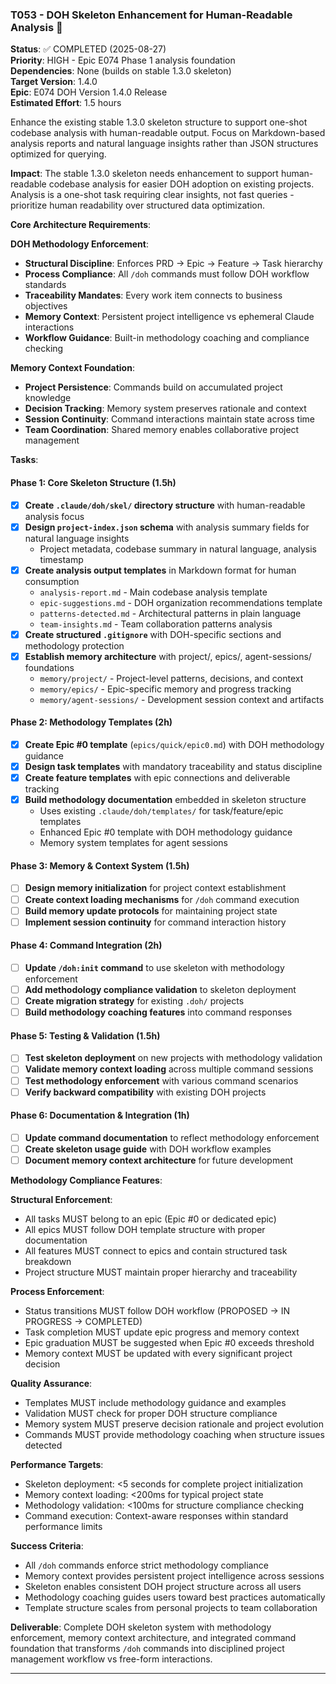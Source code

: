 ### T053 - DOH Skeleton Enhancement for Human-Readable Analysis 🚩

**Status**: ✅ COMPLETED (2025-08-27)  
**Priority**: HIGH - Epic E074 Phase 1 analysis foundation  
**Dependencies**: None (builds on stable 1.3.0 skeleton)  
**Target Version**: 1.4.0  
**Epic**: E074 DOH Version 1.4.0 Release  
**Estimated Effort**: 1.5 hours

Enhance the existing stable 1.3.0 skeleton structure to support one-shot codebase analysis with human-readable output.
Focus on Markdown-based analysis reports and natural language insights rather than JSON structures optimized for
querying.

**Impact**: The stable 1.3.0 skeleton needs enhancement to support human-readable codebase analysis for easier DOH
adoption on existing projects. Analysis is a one-shot task requiring clear insights, not fast queries - prioritize human
readability over structured data optimization.

**Core Architecture Requirements**:

**DOH Methodology Enforcement**:

- **Structural Discipline**: Enforces PRD → Epic → Feature → Task hierarchy
- **Process Compliance**: All `/doh` commands must follow DOH workflow standards
- **Traceability Mandates**: Every work item connects to business objectives
- **Memory Context**: Persistent project intelligence vs ephemeral Claude interactions
- **Workflow Guidance**: Built-in methodology coaching and compliance checking

**Memory Context Foundation**:

- **Project Persistence**: Commands build on accumulated project knowledge
- **Decision Tracking**: Memory system preserves rationale and context
- **Session Continuity**: Command interactions maintain state across time
- **Team Coordination**: Shared memory enables collaborative project management

**Tasks**:

#### Phase 1: Core Skeleton Structure (1.5h)

- [x] **Create `.claude/doh/skel/` directory structure** with human-readable analysis focus
- [x] **Design `project-index.json` schema** with analysis summary fields for natural language insights
  - Project metadata, codebase summary in natural language, analysis timestamp
- [x] **Create analysis output templates** in Markdown format for human consumption
  - `analysis-report.md` - Main codebase analysis template
  - `epic-suggestions.md` - DOH organization recommendations template
  - `patterns-detected.md` - Architectural patterns in plain language
  - `team-insights.md` - Team collaboration patterns analysis
- [x] **Create structured `.gitignore`** with DOH-specific sections and methodology protection
- [x] **Establish memory architecture** with project/, epics/, agent-sessions/ foundations
  - `memory/project/` - Project-level patterns, decisions, and context
  - `memory/epics/` - Epic-specific memory and progress tracking
  - `memory/agent-sessions/` - Development session context and artifacts

#### Phase 2: Methodology Templates (2h)

- [x] **Create Epic #0 template** (`epics/quick/epic0.md`) with DOH methodology guidance
- [x] **Design task templates** with mandatory traceability and status discipline
- [x] **Create feature templates** with epic connections and deliverable tracking
- [x] **Build methodology documentation** embedded in skeleton structure
  - Uses existing `.claude/doh/templates/` for task/feature/epic templates
  - Enhanced Epic #0 template with DOH methodology guidance
  - Memory system templates for agent sessions

#### Phase 3: Memory & Context System (1.5h)

- [ ] **Design memory initialization** for project context establishment
- [ ] **Create context loading mechanisms** for `/doh` command execution
- [ ] **Build memory update protocols** for maintaining project state
- [ ] **Implement session continuity** for command interaction history

#### Phase 4: Command Integration (2h)

- [ ] **Update `/doh:init` command** to use skeleton with methodology enforcement
- [ ] **Add methodology compliance validation** to skeleton deployment
- [ ] **Create migration strategy** for existing `.doh/` projects
- [ ] **Build methodology coaching features** into command responses

#### Phase 5: Testing & Validation (1.5h)

- [ ] **Test skeleton deployment** on new projects with methodology validation
- [ ] **Validate memory context loading** across multiple command sessions
- [ ] **Test methodology enforcement** with various command scenarios
- [ ] **Verify backward compatibility** with existing DOH projects

#### Phase 6: Documentation & Integration (1h)

- [ ] **Update command documentation** to reflect methodology enforcement
- [ ] **Create skeleton usage guide** with DOH workflow examples
- [ ] **Document memory context architecture** for future development

**Methodology Compliance Features**:

**Structural Enforcement**:

- All tasks MUST belong to an epic (Epic #0 or dedicated epic)
- All epics MUST follow DOH template structure with proper documentation
- All features MUST connect to epics and contain structured task breakdown
- Project structure MUST maintain proper hierarchy and traceability

**Process Enforcement**:

- Status transitions MUST follow DOH workflow (PROPOSED → IN PROGRESS → COMPLETED)
- Task completion MUST update epic progress and memory context
- Epic graduation MUST be suggested when Epic #0 exceeds threshold
- Memory context MUST be updated with every significant project decision

**Quality Assurance**:

- Templates MUST include methodology guidance and examples
- Validation MUST check for proper DOH structure compliance
- Memory system MUST preserve decision rationale and project evolution
- Commands MUST provide methodology coaching when structure issues detected

**Performance Targets**:

- Skeleton deployment: <5 seconds for complete project initialization
- Memory context loading: <200ms for typical project state
- Methodology validation: <100ms for structure compliance checking
- Command execution: Context-aware responses within standard performance limits

**Success Criteria**:

- All `/doh` commands enforce strict methodology compliance
- Memory context provides persistent project intelligence across sessions
- Skeleton enables consistent DOH project structure across all users
- Methodology coaching guides users toward best practices automatically
- Template structure scales from personal projects to team collaboration

**Deliverable**: Complete DOH skeleton system with methodology enforcement, memory context architecture, and integrated
command foundation that transforms `/doh` commands into disciplined project management workflow vs free-form
interactions.

---
